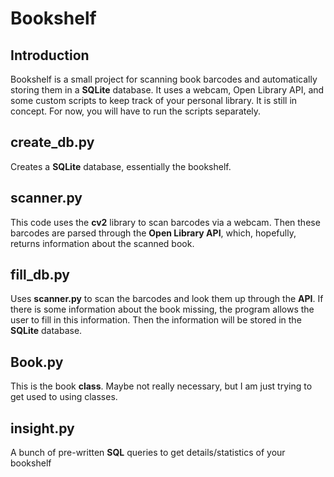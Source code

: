 # Bookshelf
## Introduction
Bookshelf is a small project for scanning book barcodes and automatically storing them in a **SQLite** database. It uses a webcam, Open Library API, and some custom scripts to keep track of your personal library. It is still in concept. For now, you will have to run the scripts separately.

## create_db.py
Creates a **SQLite** database, essentially the bookshelf.

## scanner.py
This code uses the **cv2** library to scan barcodes via a webcam. Then these barcodes are parsed through the **Open Library API**, which, hopefully, returns information about the scanned book.

## fill_db.py
Uses **scanner.py** to scan the barcodes and look them up through the **API**. If there is some information about the book missing, the program allows the user to fill in this information. Then the information will be stored in the **SQLite** database.

## Book.py
This is the book **class**. Maybe not really necessary, but I am just trying to get used to using classes.

## insight.py
A bunch of pre-written **SQL** queries to get details/statistics of your bookshelf
